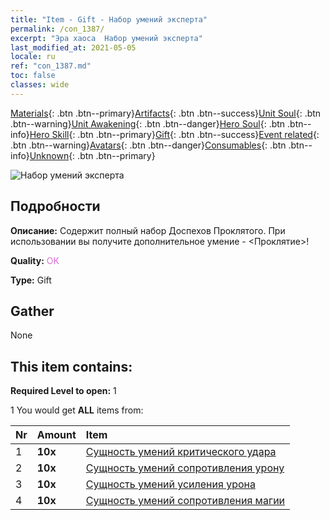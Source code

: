```yaml
---
title: "Item - Gift - Набор умений эксперта"
permalink: /con_1387/
excerpt: "Эра хаоса  Набор умений эксперта"
last_modified_at: 2021-05-05
locale: ru
ref: "con_1387.md"
toc: false
classes: wide
---
```

 [Materials](/ItemsRU/){: .btn .btn--primary}[Artifacts](/ItemsRU/Artifacts/){: .btn .btn--success}[Unit Soul](/ItemsRU/UnitSoul/){: .btn .btn--warning}[Unit Awakening](/ItemsRU/UnitAwakening/){: .btn .btn--danger}[Hero Soul](/ItemsRU/HeroSoul/){: .btn .btn--info}[Hero Skill](/ItemsRU/HeroSkill/){: .btn .btn--primary}[Gift](/ItemsRU/Gift/){: .btn .btn--success}[Event related](/ItemsRU/Events/){: .btn .btn--warning}[Avatars](/ItemsRU/Avatars/){: .btn .btn--danger}[Consumables](/ItemsRU/Consumables/){: .btn .btn--info}[Unknown](/ItemsRU/Unknown/){: .btn .btn--primary}

 ![Набор умений эксперта](/images/t/i_905001.png)

## Подробности
 **Описание:** Содержит полный набор Доспехов Проклятого. При использовании вы получите дополнительное умение - <Проклятие>!

 **Quality:** <span style="color: #DA70D6">OK</span>

 **Type:** Gift

## Gather

  None

## This item contains:

 **Required Level to open:** 1

 1 You would get **ALL** items  from:

  | Nr | Amount |     Item    |
  |:---|:-------|:------------|
  | 1 |  **10x** | [Сущность умений критического удара](/ItemsRU/con_1115/) |  | 
  | 2 |  **10x** | [Сущность умений сопротивления урону](/ItemsRU/con_1116/) |  | 
  | 3 |  **10x** | [Сущность умений усиления урона](/ItemsRU/con_1117/) |  | 
  | 4 |  **10x** | [Сущность умений сопротивления магии](/ItemsRU/con_1118/) |  | 
